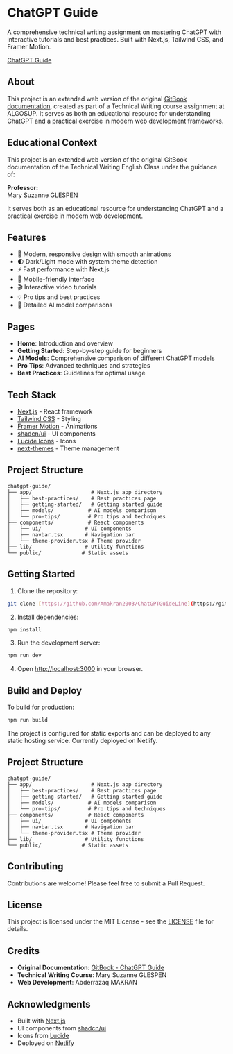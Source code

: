 # ChatGPT Guide

A comprehensive technical writing assignment on mastering ChatGPT with interactive tutorials and best practices. Built with Next.js, Tailwind CSS, and Framer Motion.

[ChatGPT Guide](https://thunderous-cocada-bc6f8e.netlify.app)

## About

This project is an extended web version of the original [GitBook documentation](https://amakran.gitbook.io/amakran), created as part of a Technical Writing course assignment at ALGOSUP. It serves as both an educational resource for understanding ChatGPT and a practical exercise in modern web development frameworks.

## Educational Context

This project is an extended web version of the original GitBook documentation of the Technical Writing English Class under the guidance of:

**Professor:**  
Mary Suzanne GLESPEN

It serves both as an educational resource for understanding ChatGPT and a practical exercise in modern web development.

## Features

- 🎨 Modern, responsive design with smooth animations
- 🌓 Dark/Light mode with system theme detection
- ⚡ Fast performance with Next.js
- 📱 Mobile-friendly interface
- 🎬 Interactive video tutorials
- 💡 Pro tips and best practices
- 🤖 Detailed AI model comparisons

## Pages

- **Home**: Introduction and overview
- **Getting Started**: Step-by-step guide for beginners
- **AI Models**: Comprehensive comparison of different ChatGPT models
- **Pro Tips**: Advanced techniques and strategies
- **Best Practices**: Guidelines for optimal usage

## Tech Stack

- [Next.js](https://nextjs.org/) - React framework
- [Tailwind CSS](https://tailwindcss.com/) - Styling
- [Framer Motion](https://www.framer.com/motion/) - Animations
- [shadcn/ui](https://ui.shadcn.com/) - UI components
- [Lucide Icons](https://lucide.dev/) - Icons
- [next-themes](https://github.com/pacocoursey/next-themes) - Theme management

## Project Structure

```
chatgpt-guide/
├── app/                   # Next.js app directory
│   ├── best-practices/    # Best practices page
│   ├── getting-started/   # Getting started guide
│   ├── models/           # AI models comparison
│   └── pro-tips/         # Pro tips and techniques
├── components/           # React components
│   ├── ui/              # UI components
│   ├── navbar.tsx       # Navigation bar
│   └── theme-provider.tsx # Theme provider
├── lib/                 # Utility functions
└── public/             # Static assets
```

## Getting Started

1. Clone the repository:
```bash
git clone [https://github.com/Amakran2003/ChatGPTGuideLine](https://github.com/Amakran2003/ChatGPTGuideLine)
```

2. Install dependencies:
```bash
npm install
```

3. Run the development server:
```bash
npm run dev
```

4. Open [http://localhost:3000](http://localhost:3000) in your browser.

## Build and Deploy

To build for production:

```bash
npm run build
```

The project is configured for static exports and can be deployed to any static hosting service. Currently deployed on Netlify.

## Project Structure

```
chatgpt-guide/
├── app/                   # Next.js app directory
│   ├── best-practices/    # Best practices page
│   ├── getting-started/   # Getting started guide
│   ├── models/           # AI models comparison
│   └── pro-tips/         # Pro tips and techniques
├── components/           # React components
│   ├── ui/              # UI components
│   ├── navbar.tsx       # Navigation bar
│   └── theme-provider.tsx # Theme provider
├── lib/                 # Utility functions
└── public/             # Static assets
```

## Contributing

Contributions are welcome! Please feel free to submit a Pull Request.

## License

This project is licensed under the MIT License - see the [LICENSE](LICENSE) file for details.

## Credits

- **Original Documentation**: [GitBook - ChatGPT Guide](https://amakran.gitbook.io/amakran)
- **Technical Writing Course**: Mary Suzanne GLESPEN
- **Web Development**: Abderrazaq MAKRAN

## Acknowledgments

- Built with [Next.js](https://nextjs.org/)
- UI components from [shadcn/ui](https://ui.shadcn.com/)
- Icons from [Lucide](https://lucide.dev/)
- Deployed on [Netlify](https://www.netlify.com/)


